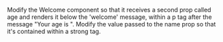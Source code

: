 Modify the Welcome component so that it receives a second prop called age and renders it below the 'welcome' message, within a p tag after the message "Your age is ".
Modify the value passed to the name prop so that it's contained within a strong tag.